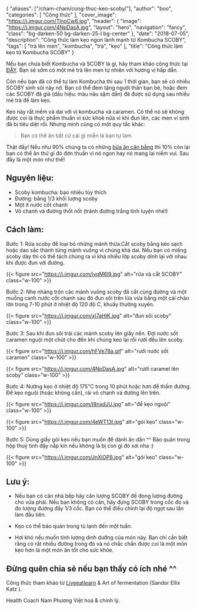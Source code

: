 
{
    "aliases": ["/cham-cham/cong-thuc-keo-scoby/"],
   "author": "boo",
   "categories": [
      "Công thức"
   ],
   "cover_image": "https://i.imgur.com/TlnoCw6.jpg",
  "header": {
    "image": "https://i.imgur.com/4NpDasA.jpg",
    "layout": "hero",
    "navigation": "fancy",
    "class": "bg-darken-50 bg-darken-25-l bg-center"
  },
   "date": "2018-07-05",
   "description": "Công thức làm kẹo ngon lành mạnh từ Kombucha SCOBY",
   "tags": [
            "trà lên men", "kombucha", "trà", "kẹo"
   ],
"title": "Công thức làm kẹo từ Kombucha SCOBY"
}

Nếu bạn chưa biết Kombucha và SCOBY là gì, hãy tham khảo công thức tại [ĐÂY](http://coachnamphuong.com/cham-cham/huong-dan-pha-kombucha/). Bạn sẽ sớm có một mẻ trà lên men tự nhiên với hương vị hấp dẫn.

Còn nếu bạn đã có thể tự làm Kombucha thì sau 1 thời gian, bạn sẽ có nhiều SCOBY sinh sôi nảy nở. Bạn có thể đem tặng người thân bạn bè, hoặc đem các SCOBY đã già (dấu hiệu: màu nâu sậm dần) đã được sử dụng sau nhiều mẻ trà để làm kẹo.

Kẹo này rất mềm và dai với vị kombucha và caramen. Có thể nó sẽ không được coi là thực phẩm thuần vì sức khoẻ nữa vì khi đun lên, các men vi sinh đã bị tiêu diệt rồi. Nhưng mình cũng có một quy tắc khác:

> Bạn có thể ăn bất cứ cái gì miễn là bạn tự làm.

Thật đấy! Nếu như 90% chúng ta có những [bữa ăn cân bằng](http://coachnamphuong.com/posts/dia-thuc-an/) thì 10% còn lại bạn có thể ăn thứ gì đó đơn thuần vì nó ngon hay nó mang lại niềm vui. Sau đây là một món như thế!

## Nguyên liệu:
- Scoby kombucha: bao nhiêu tùy thích
- Đường: bằng 1/3 khối lượng scoby
- Một ít nước cốt chanh
- Vỏ chanh và đường thốt nốt (tránh đường trắng tinh luyện nhé!)

## Cách làm:
Bước 1: Rửa scoby để loại bỏ những mảnh thừa.Cắt scoby bằng kéo sạch hoặc dao sắc thành từng mảnh vuông vì chúng khá dai. Nếu bạn có miếng scoby dày thì có thể tách chúng ra vì khá nhiều lớp scoby dính lại với nhau khi được đun với đường.

{{< figure src="https://i.imgur.com/ivqM6l9.jpg" alt="rửa và cắt SCOBY" class="w-100" >}}

Bước 2: Nhẹ nhàng trộn các mảnh vuông scoby đã cắt cùng đường và một muỗng canh nước cốt chanh
sau đó đun sôi trên lửa vừa bằng một cái chảo lớn trong 7-10 phút ở nhiệt độ 120 độ C, khuấy thường xuyên.

{{< figure src="https://i.imgur.com/xI7aHIK.jpg" alt="đun sôi scoby" class="w-100" >}}


Bước 3: Sau khi đun sôi trải các mảnh scoby lên giấy nến. Đợi nước sốt caramen nguội một chút cho đến khi chúng keo lại rồi rưới đều lên scoby.

{{< figure src="https://i.imgur.com/hFVe78a.gif" alt="rưới nước sốt caramen" class="w-100" >}}

{{< figure src="https://i.imgur.com/4NpDasA.jpg" alt="rưới caramel lên scoby" class="w-100" >}}

Bước 4: Nướng kẹo ở nhiệt độ 175"C trong 10 phút hoặc hơn để thấm đường. Để kẹo nguội (hoặc không cần), rải vỏ chanh và đường lên trên.

{{< figure src="https://i.imgur.com/I8nxdJU.jpg" alt="để kẹo nguội" class="w-100" >}}

{{< figure src="https://i.imgur.com/4eWT13l.jpg" alt="gói kẹo" class="w-100" >}}

Bước 5: Dùng giấy gói kẹo nếu bạn muốn để dành ăn dần ^^ Bảo quản trong hộp thuỷ tinh đậy nắp kín nếu không là bị con gì đó xơi nha :)

{{< figure src="https://i.imgur.com/JnXiOP8.jpg" alt="gói kẹo" class="w-100" >}}


## Lưu ý:
- Nếu bạn có cân nhà bếp hãy cân lượng SCOBY để đong lượng đường cho vừa phải. Nếu bạn không có cân, hãy đựng SCOBY trong cốc đo và đo lượng đường đầy 1/3 cốc. Bạn có thể điều chỉnh lại độ ngọt sau lần làm đầu tiên.

- Kẹo có thể bảo quản trong tủ lạnh đến một tuần.

- Hơi khó nếu muốn tính lượng dinh dưỡng của món này. Bạn chỉ cần biết rằng có rất nhiều đường trong đó và nó chắc chắn được coi là một món kẹo hơn là một món ăn tốt cho sức khỏe.

## Đừng quên chia sẻ nếu bạn thấy có ích nhé ^^

Công thức tham khảo từ [Liveeatlearn](https://www.liveeatlearn.com/kombucha-scoby-candy/) & Art of fermentation (Sandor Ellix Katz ).

Health Coach Nam Phương Việt hoá & chỉnh lý.
